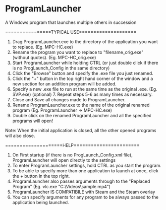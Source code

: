 ProgramLauncher
===============

A Windows program that launches multiple others in succession

================TYPICAL USE====================

1. Drag ProgramLauncher.exe to the directory of the application you want to replace. (Eg. MPC-HC.exe)
2. Rename the program you want to replace to "filename_orig.exe" (without quotes). (Eg. MPC-HC_orig.exe)
3. Start ProgramLauncher while holding CTRL (or just double click if there is no ProgLaunch_Config in the same directory)
4. Click the "Browse" button and specify the .exe file you just renamed.
5. Click the "+" button in the top right hand corner of the window and a new section for an addition program will be added.
6. Specify a new .exe file to run at the same time as the original .exe. (Eg. SVP.exe)
(optional) 7. Repeat steps 5-6 as many times as necessary.
8. Close and Save all changes made to ProgramLauncher.
9. Rename ProgramLauncher.exe to the name of the original renamed program (Eg. ProgramLauncher => MPC-HC.exe)
10. Double click on the renamed ProgramLauncher and all the specified programs will open!

Note: When the initial application is closed, all the other opened programs will also close.

====================HELP=======================

1. On First startup (if there is no ProgLaunch_Config.xml file), ProgramLauncher will open directly to the settings 
2. To enter ProgramLauncher settings, hold CTRL as you start the program.
3. To be able to specify more than one application to launch at once, click the + button in the top right.
4. ProgramLauncher also passes arguments through to the "Replaced Program" (Eg. vlc.exe "C:\Videos\sample.mp4")
5. ProgramLauncher IS COMPATIBILE with Steam and the Steam overlay
6. You can specify arguments for any program to be always passed to the application being launched.
